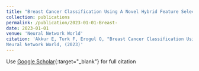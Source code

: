 ```yaml
---
title: "Breast Cancer Classification Using A Novel Hybrid Feature Selection Approach"
collection: publications
permalink: /publication/2023-01-01-Breast-
date: 2023-01-01
venue: 'Neural Network World'
citation: 'Akkur E, Turk F, Erogul O, "Breast Cancer Classification Using A Novel Hybrid Feature Selection Approach"
Neural Network World, (2023)'
---
```

Use [Google Scholar](https://scholar.google.com/scholar?q=Breast+Cancer+Classification+Using+A+Novel+Hybrid+Feature+Selection+Approach){:target="_blank"} for full citation
